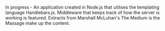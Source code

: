 In progress - An application created in Node.js that utilises the templating language Handlebars.js. Middleware that keeps track of how the server is working is featured. Extracts from Marshall McLuhan's The Medium is the Massage make up the content.
